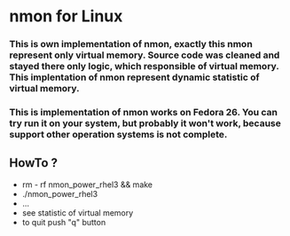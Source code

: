 # nmon for Linux

### This is own implementation of nmon, exactly this nmon represent only virtual memory. Source code was cleaned and stayed there only logic, which responsible of virtual memory. This implentation of nmon represent dynamic statistic of virtual memory.

### This is implementation of nmon works on Fedora 26. You can try run it on your system, but probably it won't  work, because support other operation systems is not complete.

## HowTo ?

* rm - rf nmon_power_rhel3 && make
* ./nmon_power_rhel3
* ...
* see statistic of virtual memory
* to quit push "q" button 
